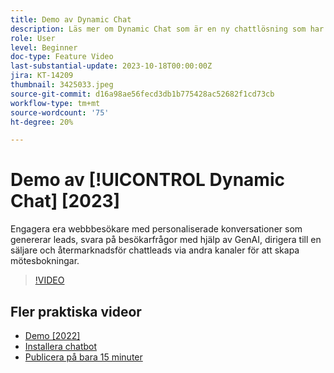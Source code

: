```yaml
---
title: Demo av Dynamic Chat
description: Läs mer om Dynamic Chat som är en ny chattlösning som har tagit fram av Adobe för marknadsföring och försäljning.
role: User
level: Beginner
doc-type: Feature Video
last-substantial-update: 2023-10-18T00:00:00Z
jira: KT-14209
thumbnail: 3425033.jpeg
source-git-commit: d16a98ae56fecd3db1b775428ac52682f1cd73cb
workflow-type: tm+mt
source-wordcount: '75'
ht-degree: 20%

---
```



# Demo av [!UICONTROL Dynamic Chat] [2023]

Engagera era webbbesökare med personaliserade konversationer som genererar leads, svara på besökarfrågor med hjälp av GenAI, dirigera till en säljare och återmarknadsför chattleads via andra kanaler för att skapa mötesbokningar.

>[!VIDEO](https://video.tv.adobe.com/v/3425033/?learn=on)

## Fler praktiska videor

* [Demo [2022]](product-tour-2022.md)
* [Installera chatbot](setup.md)
* [Publicera på bara 15 minuter](go-live-in-15-minutes.md)
